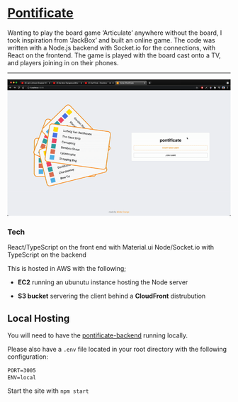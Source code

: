 # [Pontificate](https://pontificate.click)

Wanting to play the board game ‘Articulate’ anywhere without the board, I took inspiration from ‘JackBox’ and built an online game. The code was written with a Node.js backend with Socket.io for the connections, with React on the frontend. The game is played with the board cast onto a TV, and players joining in on their phones.

---

<p align="center">
  <img src="demo/pontificate-demo.gif">
</p>

### Tech

React/TypeScript on the front end with Material.ui
Node/Socket.io with TypeScript on the backend

This is hosted in AWS with the following;

- **EC2** running an ubunutu instance hosting the Node server 

- **S3 bucket** servering the client behind a **CloudFront** distrubution

## Local Hosting 

You will need to have the [pontificate-backend](https://github.com/allister-grange/pontificate-backend) running locally. 

Please also have a ```.env``` file located in your root directory with the following configuration:
```
PORT=3005
ENV=local
```

Start the site with ```npm start```
